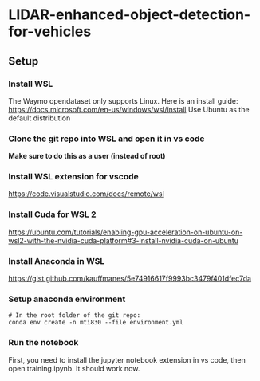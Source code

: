# LIDAR-enhanced-object-detection-for-vehicles

## Setup

### Install WSL
The Waymo opendataset only supports Linux. Here is an install guide:
https://docs.microsoft.com/en-us/windows/wsl/install
Use Ubuntu as the default distribution

### Clone the git repo into WSL and open it in vs code
**Make sure to do this as a user (instead of root)**

### Install WSL extension for vscode
https://code.visualstudio.com/docs/remote/wsl

### Install Cuda for WSL 2
https://ubuntu.com/tutorials/enabling-gpu-acceleration-on-ubuntu-on-wsl2-with-the-nvidia-cuda-platform#3-install-nvidia-cuda-on-ubuntu

### Install Anaconda in WSL
https://gist.github.com/kauffmanes/5e74916617f9993bc3479f401dfec7da

### Setup anaconda environment

```
# In the root folder of the git repo:
conda env create -n mti830 --file environment.yml
```

### Run the notebook
First, you need to install the jupyter notebook extension in vs code, then open training.ipynb. It should work now.
